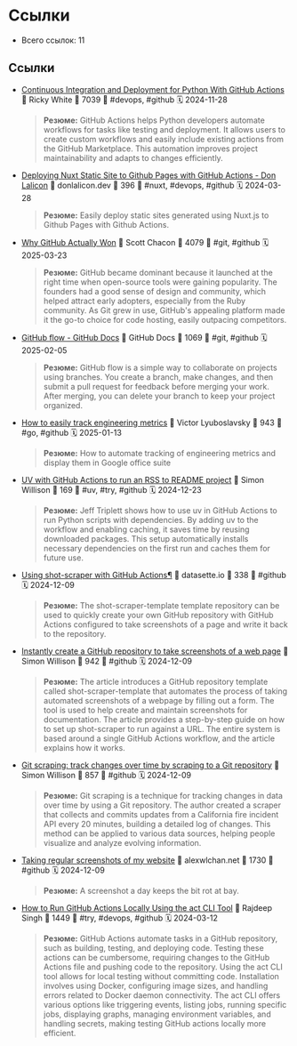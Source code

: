 # Ссылки

- Всего ссылок: 11

## Ссылки

- [Continuous Integration and Deployment for Python With GitHub Actions](https://realpython.com/github-actions-python/) 👤 Ricky White 💬 7039 🔖 #devops, #github 🗓️ 2024-11-28
    > **Резюме:** GitHub Actions helps Python developers automate workflows for tasks like testing and deployment. It allows users to create custom workflows and easily include existing actions from the GitHub Marketplace. This automation improves project maintainability and adapts to changes efficiently.
- [Deploying Nuxt Static Site to Github Pages with GitHub Actions - Don Lalicon](https://donlalicon.dev/articles/nuxt-static-github-pages-action) 👤 donlalicon.dev 💬 396 🔖 #nuxt, #devops, #github 🗓️ 2024-03-28
    > **Резюме:** Easily deploy static sites generated using Nuxt.js to Github Pages with Github Actions.
- [Why GitHub Actually Won](https://blog.gitbutler.com/why-github-actually-won/) 👤 Scott Chacon 💬 4079 🔖 #git, #github 🗓️ 2025-03-23
    > **Резюме:** GitHub became dominant because it launched at the right time when open-source tools were gaining popularity. The founders had a good sense of design and community, which helped attract early adopters, especially from the Ruby community. As Git grew in use, GitHub's appealing platform made it the go-to choice for code hosting, easily outpacing competitors.
- [GitHub flow - GitHub Docs](https://docs.github.com/en/get-started/using-github/github-flow) 👤 GitHub Docs 💬 1069 🔖 #git, #github 🗓️ 2025-02-05
    > **Резюме:** GitHub flow is a simple way to collaborate on projects using branches. You create a branch, make changes, and then submit a pull request for feedback before merging your work. After merging, you can delete your branch to keep your project organized.
- [How to easily track engineering metrics](https://victoronsoftware.com/posts/track-engineering-metrics/) 👤 Victor Lyuboslavsky 💬 943 🔖 #go, #github 🗓️ 2025-01-13
    > **Резюме:** How to automate tracking of engineering metrics and display them in Google office suite
- [UV with GitHub Actions to run an RSS to README project](https://simonwillison.net/2024/Oct/5/uv-with-github-actions-to-run-an-rss-to-readme-project/) 👤 Simon Willison 💬 169 🔖 #uv, #try, #github 🗓️ 2024-12-23
    > **Резюме:** Jeff Triplett shows how to use uv in GitHub Actions to run Python scripts with dependencies. By adding uv to the workflow and enabling caching, it saves time by reusing downloaded packages. This setup automatically installs necessary dependencies on the first run and caches them for future use.
- [Using shot-scraper with GitHub Actions¶](https://shot-scraper.datasette.io/en/stable/github-actions.html) 👤 datasette.io 💬 338 🔖 #github 🗓️ 2024-12-09
    > **Резюме:** The shot-scraper-template template repository can be used to quickly create your own GitHub repository with GitHub Actions configured to take screenshots of a page and write it back to the repository.
- [Instantly create a GitHub repository to take screenshots of a web page](https://simonwillison.net/2022/Mar/14/shot-scraper-template/) 👤 Simon Willison 💬 942 🔖 #github 🗓️ 2024-12-09
    > **Резюме:** The article introduces a GitHub repository template called shot-scraper-template that automates the process of taking automated screenshots of a webpage by filling out a form. The tool is used to help create and maintain screenshots for documentation. The article provides a step-by-step guide on how to set up shot-scraper to run against a URL. The entire system is based around a single GitHub Actions workflow, and the article explains how it works.
- [Git scraping: track changes over time by scraping to a Git repository](https://simonwillison.net/2020/Oct/9/git-scraping/) 👤 Simon Willison 💬 857 🔖 #github 🗓️ 2024-12-09
    > **Резюме:** Git scraping is a technique for tracking changes in data over time by using a Git repository. The author created a scraper that collects and commits updates from a California fire incident API every 20 minutes, building a detailed log of changes. This method can be applied to various data sources, helping people visualize and analyze evolving information.
- [Taking regular screenshots of my website](https://alexwlchan.net/2024/scheduled-screenshots/) 👤 alexwlchan.net 💬 1730 🔖 #github 🗓️ 2024-12-09
    > **Резюме:** A screenshot a day keeps the bit rot at bay. 
- [How to Run GitHub Actions Locally Using the act CLI Tool](https://www.freecodecamp.org/news/how-to-run-github-actions-locally/) 👤 Rajdeep Singh 💬 1449 🔖 #try, #devops, #github 🗓️ 2024-03-12
    > **Резюме:** GitHub Actions automate tasks in a GitHub repository, such as building, testing, and deploying code. Testing these actions can be cumbersome, requiring changes to the GitHub Actions file and pushing code to the repository. Using the act CLI tool allows for local testing without committing code. Installation involves using Docker, configuring image sizes, and handling errors related to Docker daemon connectivity. The act CLI offers various options like triggering events, listing jobs, running specific jobs, displaying graphs, managing environment variables, and handling secrets, making testing GitHub actions locally more efficient.
